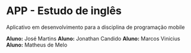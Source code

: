# APP - Estudo de inglês
Aplicativo em desenvolvimento para a disciplina de programação mobile

**Aluno:** José Martins
**Aluno:** Jonathan Candido
**Aluno:** Marcos Vinicius
**Aluno:** Matheus de Melo
